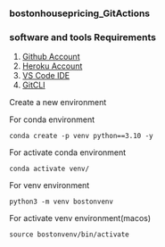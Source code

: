### bostonhousepricing_GitActions

### software and tools Requirements

1. [Github Account](https://github.com)
2. [Heroku Account](https://heroku.com)
3. [VS Code IDE](https://code.visualstudio.com)
4. [GitCLI](https://git-scm.com/book/en/v2/Getting-Started-The-Command-Line)

Create a new environment

For conda environment
```
conda create -p venv python==3.10 -y
```

For activate conda environment
```
conda activate venv/
```

For venv environment
```
python3 -m venv bostonvenv
```

For activate venv environment(macos)
```
source bostonvenv/bin/activate
```